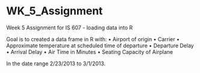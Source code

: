 # WK_5_Assignment
Week 5 Assignment for IS 607 - loading data into R

Goal is to created a data frame in R with:
• Airport of origin
• Carrier
• Approximate temperature at scheduled time of departure
• Departure Delay
• Arrival Delay
• Air Time in Minutes
• Seating Capacity of Airplane

In the date range 2/23/2013 to 3/1/2013.
